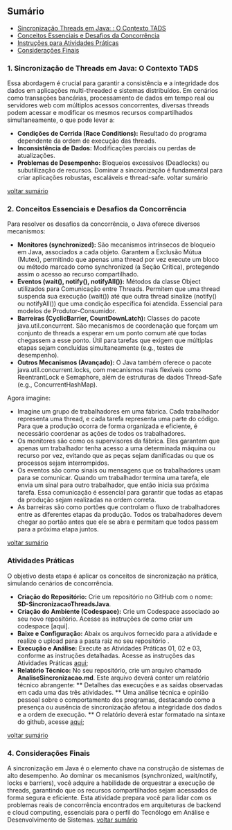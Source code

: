 ## Sumário
* [Sincronização Threads em Java: : O Contexto TADS](#sincronização-threads-em-java)
* [Conceitos Essenciais e Desafios da Concorrência](#vamos-entender-os-principais-conceitos)
* [Instruções para Atividades Práticas](#atividades-práticas)
* [Considerações Finais](#considerações-finais)
  
### 1. Sincronização de Threads em Java: O Contexto TADS
Essa abordagem é crucial para garantir a consistência e a integridade dos dados em aplicações multi-threaded e sistemas distribuídos. Em cenários como transações bancárias, processamento de dados em tempo real ou servidores web com múltiplos acessos concorrentes, diversas threads podem acessar e modificar os mesmos recursos compartilhados simultaneamente, o que pode levar a:
* **Condições de Corrida (Race Conditions):** Resultado do programa dependente da ordem de execução das threads.
* **Inconsistência de Dados:** Modificações parciais ou perdas de atualizações.
* **Problemas de Desempenho:** Bloqueios excessivos (Deadlocks) ou subutilização de recursos.
Dominar a sincronização é fundamental para criar aplicações robustas, escaláveis e thread-safe. voltar sumário

[voltar sumário](#sumário)

### 2. Conceitos Essenciais e Desafios da Concorrência
Para resolver os desafios da concorrência, o Java oferece diversos mecanismos:
* **Monitores (synchronized):** São mecanismos intrínsecos de bloqueio em Java, associados a cada objeto. Garantem a Exclusão Mútua (Mutex), permitindo que apenas uma thread por vez execute um bloco ou método marcado como synchronized (a Seção Crítica), protegendo assim o acesso ao recurso compartilhado.
* **Eventos (wait(), notify(), notifyAll()):** Métodos da classe Object utilizados para Comunicação entre Threads. Permitem que uma thread suspenda sua execução (wait()) até que outra thread sinalize (notify() ou notifyAll()) que uma condição específica foi atendida. Essencial para modelos de Produtor-Consumidor.
* **Barreiras (CyclicBarrier, CountDownLatch):** Classes do pacote java.util.concurrent. São mecanismos de coordenação que forçam um conjunto de threads a esperar em um ponto comum até que todas chegassem a esse ponto. Útil para tarefas que exigem que múltiplas etapas sejam concluídas simultaneamente (e.g., testes de desempenho).
* **Outros Mecanismos (Avançado):** O Java também oferece o pacote java.util.concurrent.locks, com mecanismos mais flexíveis como ReentrantLock e Semaphore, além de estruturas de dados Thread-Safe (e.g., ConcurrentHashMap).  

Agora imagine: 
* Imagine um grupo de trabalhadores em uma fábrica. Cada trabalhador representa uma thread, e cada tarefa representa uma parte do código. Para que a produção ocorra de forma organizada e eficiente, é necessário coordenar as ações de todos os trabalhadores.
* Os monitores são como os supervisores da fábrica. Eles garantem que apenas um trabalhador tenha acesso a uma determinada máquina ou recurso por vez, evitando que as peças sejam danificadas ou que os processos sejam interrompidos.
* Os eventos são como sinais ou mensagens que os trabalhadores usam para se comunicar. Quando um trabalhador termina uma tarefa, ele envia um sinal para outro trabalhador, que então inicia sua próxima tarefa. Essa comunicação é essencial para garantir que todas as etapas da produção sejam realizadas na ordem correta.
* As barreiras são como portões que controlam o fluxo de trabalhadores entre as diferentes etapas da produção. Todos os trabalhadores devem chegar ao portão antes que ele se abra e permitam que todos passem para a próxima etapa juntos.

[voltar sumário](#sumário)

### Atividades Práticas
O objetivo desta etapa é aplicar os conceitos de sincronização na prática, simulando cenários de concorrência.
* **Criação do Repositório:** Crie um repositório no GitHub com o nome: **SD-SincronizacaoThreadsJava**.
* **Criação do Ambiente (Codespace):** Crie um Codespace associado ao seu novo repositório. Acesse as instruções de como criar um codespace [aqui].
* **Baixe e Configuração:** Abaix os arquivos fornecido para a atividade e realize o upload para a pasta raiz no seu repositório .
* **Execução e Análise:** Execute as Atividades Práticas 01, 02 e 03, conforme as instruções detalhadas. Acesse as instruções das Atividades Práticas [aqui](./problema/sincronizacao.md);
* **Relatório Técnico:** No seu repositório, crie um arquivo chamado **AnaliseSincronizacao.md**. Este arquivo deverá conter um relatório técnico abrangente:
** Detalhes das execuções e as saídas observadas em cada uma das três atividades.
** Uma análise técnica e opinião pessoal sobre o comportamento dos programas, destacando como a presença ou ausência de sincronização afetou a integridade dos dados e a ordem de execução.
** O relatório deverá estar formatado na sintaxe do github, acesse [aqui](https://docs.github.com/pt/get-started/writing-on-github/getting-started-with-writing-and-formatting-on-github/basic-writing-and-formatting-syntax);

[voltar sumário](#sumário)

### 4. Considerações Finais
A sincronização em Java é o elemento chave na construção de sistemas de alto desempenho. Ao dominar os mecanismos (synchronized, wait/notify, locks e barriers), você adquire a habilidade de orquestrar a execução de threads, garantindo que os recursos compartilhados sejam acessados de forma segura e eficiente.
Esta atividade prepara você para lidar com os problemas reais de concorrência encontrados em arquiteturas de backend e cloud computing, essenciais para o perfil do Tecnólogo em Análise e Desenvolvimento de Sistemas.
[voltar sumário](#sumário)
